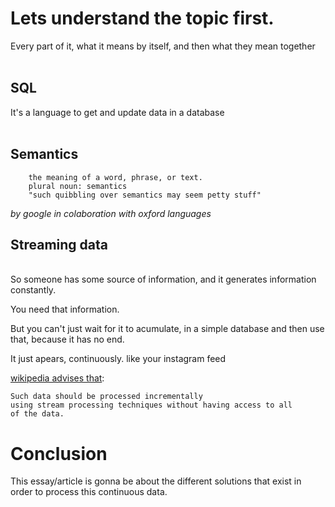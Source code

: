 <h1> Lets understand the topic first.</h1>
Every part of it, what it means by itself, and then what they mean together </br>


</br>
<h2>SQL</h2>

It's a language to get and update data in a database
</br></br>

<h2>Semantics</h2>

        the meaning of a word, phrase, or text.
        plural noun: semantics
        "such quibbling over semantics may seem petty stuff"

_by google in colaboration with oxford languages_</br>


<h2>Streaming data</h2>

</br>
So someone has some source of information, and it generates information constantly.

You need that information.

But you can't just wait for it to acumulate, in a simple database and then use that, because it has no end.

It just apears, continuously. like your instagram feed

[wikipedia advises that](https://en.wikipedia.org/wiki/Streaming_data):
    
    Such data should be processed incrementally
    using stream processing techniques without having access to all
    of the data.

# Conclusion

This essay/article is gonna be about the different solutions that exist in order to process this continuous data.

